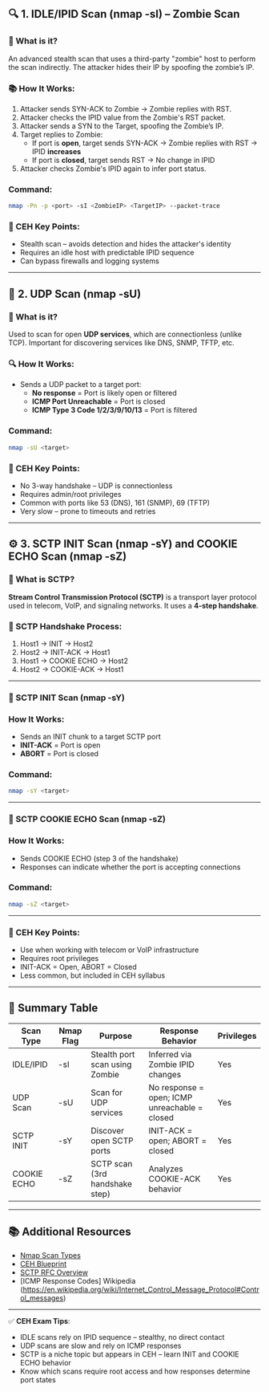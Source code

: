 ## 🔍 1. IDLE/IPID Scan (nmap -sI) – Zombie Scan

### 🧠 What is it?
An advanced stealth scan that uses a third-party "zombie" host to perform the scan indirectly. The attacker hides their IP by spoofing the zombie’s IP.

### 📚 How It Works:
1. Attacker sends SYN-ACK to Zombie → Zombie replies with RST.
2. Attacker checks the IPID value from the Zombie's RST packet.
3. Attacker sends a SYN to the Target, spoofing the Zombie’s IP.
4. Target replies to Zombie:
   - If port is **open**, target sends SYN-ACK → Zombie replies with RST → IPID **increases**
   - If port is **closed**, target sends RST → No change in IPID
5. Attacker checks Zombie's IPID again to infer port status.

### Command:
```bash
nmap -Pn -p <port> -sI <ZombieIP> <TargetIP> --packet-trace
```

### 📌 CEH Key Points:
- Stealth scan – avoids detection and hides the attacker's identity
- Requires an idle host with predictable IPID sequence
- Can bypass firewalls and logging systems

---

## 📶 2. UDP Scan (nmap -sU)

### 🧠 What is it?
Used to scan for open **UDP services**, which are connectionless (unlike TCP). Important for discovering services like DNS, SNMP, TFTP, etc.

### 🔍 How It Works:
- Sends a UDP packet to a target port:
  - **No response** = Port is likely open or filtered
  - **ICMP Port Unreachable** = Port is closed
  - **ICMP Type 3 Code 1/2/3/9/10/13** = Port is filtered

### Command:
```bash
nmap -sU <target>
```

### 📌 CEH Key Points:
- No 3-way handshake – UDP is connectionless
- Requires admin/root privileges
- Common with ports like 53 (DNS), 161 (SNMP), 69 (TFTP)
- Very slow – prone to timeouts and retries

---

## ⚙️ 3. SCTP INIT Scan (nmap -sY) and COOKIE ECHO Scan (nmap -sZ)

### 🧠 What is SCTP?
**Stream Control Transmission Protocol (SCTP)** is a transport layer protocol used in telecom, VoIP, and signaling networks. It uses a **4-step handshake**.

### 🔹 SCTP Handshake Process:
1. Host1 → INIT → Host2
2. Host2 → INIT-ACK → Host1
3. Host1 → COOKIE ECHO → Host2
4. Host2 → COOKIE-ACK → Host1

---

### 🔸 SCTP INIT Scan (nmap -sY)

### How It Works:
- Sends an INIT chunk to a target SCTP port
- **INIT-ACK** = Port is open
- **ABORT** = Port is closed

### Command:
```bash
nmap -sY <target>
```

---

### 🔸 SCTP COOKIE ECHO Scan (nmap -sZ)

### How It Works:
- Sends COOKIE ECHO (step 3 of the handshake)
- Responses can indicate whether the port is accepting connections

### Command:
```bash
nmap -sZ <target>
```

---

### 📌 CEH Key Points:
- Use when working with telecom or VoIP infrastructure
- Requires root privileges
- INIT-ACK = Open, ABORT = Closed
- Less common, but included in CEH syllabus

---

## 🧠 Summary Table

| Scan Type        | Nmap Flag | Purpose                          | Response Behavior                         | Privileges |
|------------------|-----------|----------------------------------|-------------------------------------------|------------|
| IDLE/IPID        | -sI       | Stealth port scan using Zombie   | Inferred via Zombie IPID changes          | Yes        |
| UDP Scan         | -sU       | Scan for UDP services            | No response = open; ICMP unreachable = closed | Yes    |
| SCTP INIT        | -sY       | Discover open SCTP ports         | INIT-ACK = open; ABORT = closed           | Yes        |
| COOKIE ECHO      | -sZ       | SCTP scan (3rd handshake step)   | Analyzes COOKIE-ACK behavior              | Yes        |

---

## 📚 Additional Resources

- [Nmap Scan Types](https://nmap.org/book/man-port-scanning-techniques.html)
- [CEH Blueprint](https://www.eccouncil.org/train-certify/certified-ethical-hacker-ceh/)
- [SCTP RFC Overview](https://datatracker.ietf.org/doc/html/rfc4960)
- [ICMP Response Codes] Wikipedia (https://en.wikipedia.org/wiki/Internet_Control_Message_Protocol#Control_messages)

---

✅ **CEH Exam Tips**:
- IDLE scans rely on IPID sequence – stealthy, no direct contact
- UDP scans are slow and rely on ICMP responses
- SCTP is a niche topic but appears in CEH – learn INIT and COOKIE ECHO behavior
- Know which scans require root access and how responses determine port states

